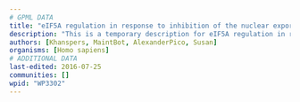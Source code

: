 ```yaml
---
# GPML DATA
title: "eIF5A regulation in response to inhibition of the nuclear export system"
description: "This is a temporary description for eIF5A regulation in response to inhibition of the nuclear export system"
authors: [Khanspers, MaintBot, AlexanderPico, Susan]
organisms: [Homo sapiens]
# ADDITIONAL DATA
last-edited: 2016-07-25
communities: []
wpid: "WP3302"
---
```

